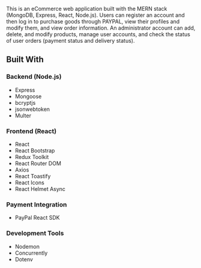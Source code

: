 This is an eCommerce web application built with the MERN stack (MongoDB, Express, React, Node.js). Users can register an account and then log in to purchase goods through PAYPAL, view their profiles and modify them, and view order information. An administrator account can add, delete, and modify products, manage user accounts, and check the status of user orders (payment status and delivery status).

## Built With

### Backend (Node.js)
- Express
- Mongoose
- bcryptjs
- jsonwebtoken
- Multer

### Frontend (React)
- React
- React Bootstrap
- Redux Toolkit
- React Router DOM
- Axios
- React Toastify
- React Icons
- React Helmet Async

### Payment Integration
- PayPal React SDK

### Development Tools
- Nodemon
- Concurrently
- Dotenv
